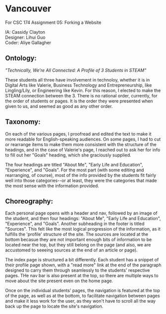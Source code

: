 # Vancouver  
For CSC 174 Assignment 05: Forking a Website

IA: Cassidy Clayton  
Designer: Lihui Guo  
Coder: Aliye Gallagher  

## Ontology:   
_"Technically, We're All Connected: A Profile of 3 Students in STEAM"_

These students all three have involvement in technoloy, whether it is in Digital Arts like Valerie,
Business Technology and Entrepreneurship, like Lingling/Lily, or Engineering like Kevin.
For this reason, I elected to make the STEAM connection between the 3.  There is no rational order, currently, for the order of students or pages. It is the order they were presented when given to us, and seemed as good as any other order.

## Taxonomy:  

On each of the various pages, I proofread and edited the text to make it more readable for English-speaking audiences. On some pages, I had to cut or rearrange items to make them more consistent with the structure of the headings, and in the case of Valerie's page, I reached out to ask her for info to fill out her "Goals" heading, which she graciously supplied.  

The four headings are titled "About Me", "Early Life and Education", "Experience", and "Goals". For the most part (with some editing and rearranging, of course), most of the info provided by the students fit fairly well into those categories--or at least, they were the categories that made the most sense with the information provided.

## Choreography:    

Each personal page opens with a header and nav, followed by an image of the student, and then four headings: "About Me", "Early Life and
Education", "Experience", and "Goals". Another subheading in the footer is titled "Sources".  This felt like the most logical progression of the information, as it fulfills the 'profile' structure of the site. The sources are located at the bottom becasue they are not important enough bits of information to be located near the top, but they still belong on the page (and also, we are accustomed to seeeing sources at the end of an article or page).

The index page is structured a bit differently. Each student has a snippet of their profile page shown, with a "read more" link at the end of the paragraph designed to carry them through seamlessly to the students' respective pages. THe nav bar is also present at the top, so there are multiple ways to move about the site present even on the home page.

Once on the individual students' pages, the navigation is featured at the top of the page, as well as at the bottom, to facilitate navigation between pages and make it less work for the user, as they won't have to scroll all the way back up the page to locate the site's navigation.
